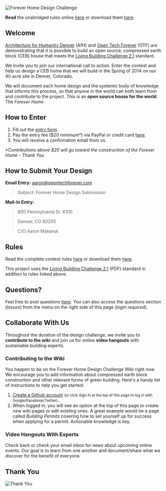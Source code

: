 ![Forever Home Design Challenge](http://farm3.staticflickr.com/2883/10617890654_49638b9329_b.jpg)

**Read** the unabridged rules online <a href="http://issuu.com/amakaruk/docs/afh___otf_-_forever_home_design_cha" target="_blank">here</a> or download them [here](https://github.com/AfH-Denver/Forever_Home_Design_Challenge/blob/master/Forever%20Home%20Design%20Challenge.pdf?raw=true).

## Welcome

[Architecture for Humanity Denver](http://denver.architectureforhumanity.org/) (AfH) and [Open Tech Forever](http://www.opentechforever.com) (OTF) are demonstrating that it is possible to build an open source, compressed earth block (CEB) house that meets the [Living Building Challenge 2.1](http://living-future.org/lbc) standard.

We invite you to join our international call to action. Enter the contest and help us design a CEB home that we will build in the Spring of 2014 on our 40 acre site in Denver, Colorado.

We will document each home design and the systemic body of knowledge that informs this process, so that anyone in the world can both learn from and contribute to the project. This is an **open source house for the world**. The _Forever Home_. 

## How to Enter

1. Fill out the <a href="https://docs.google.com/forms/d/1-waN44kGZkuZpBWX9APkQYAzGp_T-VqwubBiyprNcc4/viewform" target="_blank">entry form</a>.
2. Pay the entry fee ($20 minimum*) via PayPal or credit card <a href="https://www.paypal.com/cgi-bin/webscr?cmd=_s-xclick&hosted_button_id=62WXGK9V4JMBA" target="_blank">here</a>.
3. You will receive a confirmation email from us.

_*Contributions above $20 will go toward the construction of the Forever Home - Thank You_

## How to Submit Your Design


**Email Entry:** aaron@opentechforever.com

> _Subject:_ Forever Home Design Submission

**Mail-In Entry:** 
> 800 Pennsylvania St. #310

> Denver, CO 80205

> C/O Aaron Makaruk

## Rules

Read the complete contest rules <a href="http://issuu.com/amakaruk/docs/afh___otf_-_forever_home_design_cha" target="_blank">here</a> or download them [here](https://github.com/AfH-Denver/Forever_Home_Design_Challenge/blob/master/Forever%20Home%20Design%20Challenge.pdf?raw=true).

This project uses the <a href="http://living-future.org/sites/default/files/LBC/LBC_Documents/LBC%202_1%2012-0501.pdf" target="_blank">Living Building Challenge 2.1</a> (PDF) standard in addition to rules linked above. 

## Questions?

Feel free to post questions <a href="https://github.com/AfH-Denver/Forever_Home_Design_Challenge/issues" target="_blank">here</a>. You can also access the questions section (_Issues_) from the menu on the right side of this page (_login required_).

## Collaborate With Us

Throughout the duration of the design challenge, we invite you to **contribute to the wiki** and join us for online **video hangouts** with sustainable building experts.

### Contributing to the Wiki

You happen to be on the Forever Home Design Challenge Wiki right now. We encourage you to add information about compressed earth block construction and other relevant forms of green building. Here's a handy list of instructions to help you get started:

1. <a href="https://github.com/join" target="_blank">Create a Github account</a> <small>(or click _Sign In_ at the top of this page to log in with Google/Facebook/Twitter)</small>.
2. When logged in, you will see an option at the top of this page to create new wiki pages or edit existing ones. A great example would be a page called _Building Permits_ covering how to set yourself up for success when applying for a permit. Actionable knowledge is key.

### Video Hangouts With Experts

Check back or check your email inbox for news about upcoming online events. Our goal is to learn from one another and document/share what we discover for the benefit of everyone.

## Thank You

![Thank You](http://farm4.staticflickr.com/3670/10619950584_88aca0dfb1_b.jpg)
